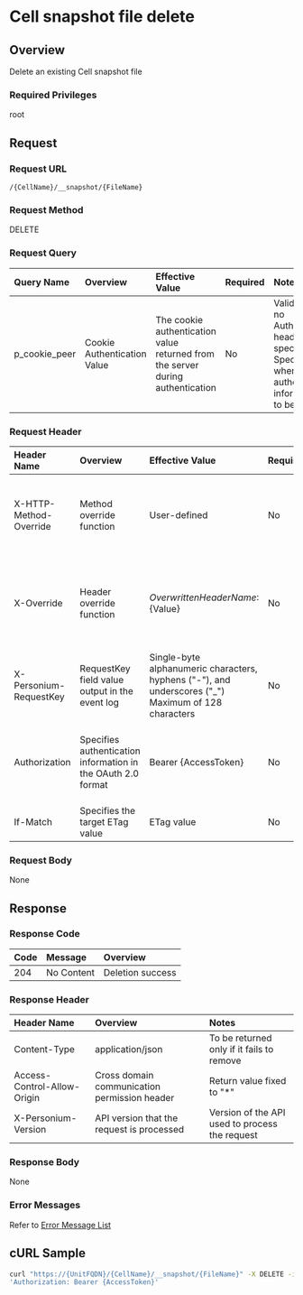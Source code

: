 # Cell snapshot file delete

## Overview

Delete an existing Cell snapshot file

### Required Privileges

root


## Request

### Request URL

```
/{CellName}/__snapshot/{FileName}
```

### Request Method

DELETE

### Request Query

|Query Name|Overview|Effective Value|Required|Notes|
|:--|:--|:--|:--|:--|
|p_cookie_peer|Cookie Authentication Value|The cookie authentication value returned from the server during authentication|No|Valid only if no Authorization header specified<br>Specify this when cookie authentication information is to be used|

### Request Header

|Header Name|Overview|Effective Value|Required|Notes|
|:--|:--|:--|:--|:--|
|X-HTTP-Method-Override|Method override function|User-defined|No|Specifying this value in a request with the POST method indicates that the specified value is used as the method|
|X-Override|Header override function|${OverwrittenHeaderName}:${Value}|No|The normal HTTP header value is overwritten. Specify multiple X-Override headers for the overwriting of multiple headers|
|X-Personium-RequestKey|RequestKey field value output in the event log|Single-byte alphanumeric characters, hyphens ("-"), and underscores ("_")<br>Maximum of 128 characters|No|PCS-${UNIXtime} by default|
|Authorization|Specifies authentication information in the OAuth 2.0 format|Bearer {AccessToken}|No|* Authentication tokens are the tokens acquired using the Authentication Token Acquisition API|
|If-Match|Specifies the target ETag value|ETag value|No|[*] by default|

### Request Body

None


## Response

### Response Code

|Code|Message|Overview|
|:--|:--|:--|
|204|No Content|Deletion success|

### Response Header

|Header Name|Overview|Notes|
|:--|:--|:--|
|Content-Type|application/json|To be returned only if it fails to remove|
|Access-Control-Allow-Origin|Cross domain communication permission header|Return value fixed to "*"|
|X-Personium-Version|API version that the request is processed|Version of the API used to process the request|

### Response Body

None

### Error Messages

Refer to [Error Message List](004_Error_Messages.md)


## cURL Sample

```sh
curl "https://{UnitFQDN}/{CellName}/__snapshot/{FileName}" -X DELETE -i -H \
'Authorization: Bearer {AccessToken}'
```


